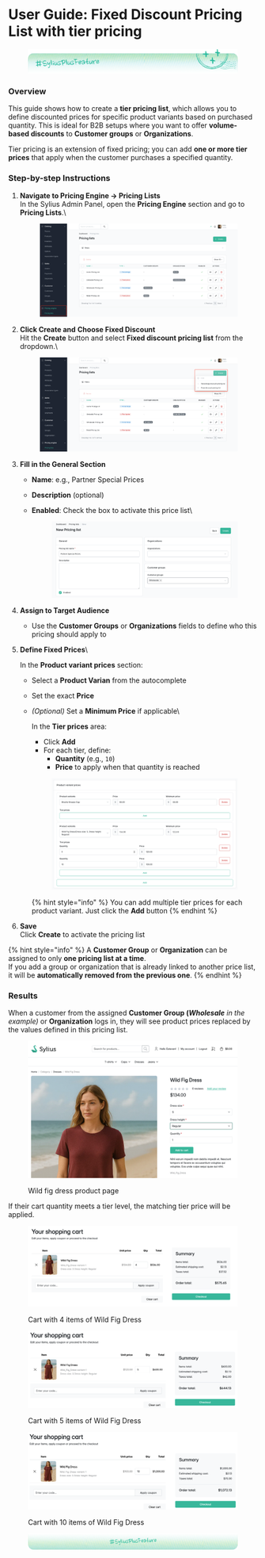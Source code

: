 # User Guide: Fixed Discount Pricing List with tier pricing

<figure><img src="../../../../.gitbook/assets/sylius-docs-plusfeature-start (1).png" alt=""><figcaption></figcaption></figure>

### Overview

This guide shows how to create a **tier pricing list**, which allows you to define discounted prices for specific product variants based on purchased quantity. This is ideal for B2B setups where you want to offer **volume-based discounts** to **Customer groups** or **Organizations**.

Tier pricing is an extension of fixed pricing; you can add **one or more tier prices** that apply when the customer purchases a specified quantity.

### Step-by-step Instructions

1.  **Navigate to Pricing Engine → Pricing Lists**\
    In the Sylius Admin Panel, open the **Pricing Engine** section and go to **Pricing Lists**.\


    <figure><img src="../../../../.gitbook/assets/Screenshot 2025-07-02 at 06.15.50 (1).png" alt=""><figcaption></figcaption></figure>
2.  **Click Create and** **Choose Fixed Discount**\
    Hit the **Create** button and select **Fixed discount pricing list** from the dropdown.\


    <figure><img src="../../../../.gitbook/assets/Screenshot 2025-07-02 at 06.18.56.png" alt=""><figcaption></figcaption></figure>
3. **Fill in the General Section**
   * **Name**: e.g., Partner Special Prices
   * **Description** (optional)
   *   **Enabled**: Check the box to activate this price list\


       <figure><img src="../../../../.gitbook/assets/Screenshot 2025-07-02 at 07.41.30.png" alt=""><figcaption></figcaption></figure>
4. **Assign to Target Audience**
   * Use the **Customer Groups** or **Organizations** fields to define who this pricing should apply to
5.  **Define Fixed Prices**\


    In the **Product variant prices** section:

    * Select a **Product Varian** from the autocomplete
    * Set the exact **Price**
    *   _(Optional)_ Set a **Minimum Price** if applicable\


        In the **Tier prices** area:

        * Click **Add**
        * For each tier, define:
          * **Quantity** (e.g., `10`)
          * **Price** to apply when that quantity is reached

        <figure><img src="../../../../.gitbook/assets/Screenshot 2025-07-02 at 08.15.24.png" alt=""><figcaption></figcaption></figure>

        {% hint style="info" %}
        You can add multiple tier prices for each product variant. Just click the **Add** button
        {% endhint %}
6. **Save**\
   Click **Create** to activate the pricing list

{% hint style="info" %}
A **Customer Group** or **Organization** can be assigned to only **one pricing list at a time**.\
If you add a group or organization that is already linked to another price list, it will be **automatically removed from the previous one**.
{% endhint %}

### Results

When a customer from the assigned **Customer Group (**_**Wholesale** in the example)_ or **Organization** logs in, they will see product prices replaced by the values defined in this pricing list.

<figure><img src="../../../../.gitbook/assets/Screenshot 2025-07-02 at 07.55.48.png" alt=""><figcaption><p>Wild fig dress product page</p></figcaption></figure>

If their cart quantity meets a tier level, the matching tier price will be applied.

<figure><img src="../../../../.gitbook/assets/Screenshot 2025-07-02 at 08.08.53.png" alt=""><figcaption><p>Cart with 4 items of Wild Fig Dress</p></figcaption></figure>

<figure><img src="../../../../.gitbook/assets/Screenshot 2025-07-02 at 08.09.04.png" alt=""><figcaption><p>Cart with 5 items of Wild Fig Dress</p></figcaption></figure>

<figure><img src="../../../../.gitbook/assets/Screenshot 2025-07-02 at 08.09.14.png" alt=""><figcaption><p>Cart with 10 items of Wild Fig Dress</p></figcaption></figure>

<figure><img src="../../../../.gitbook/assets/sylius-docs-plusfeature-end.png" alt=""><figcaption></figcaption></figure>
